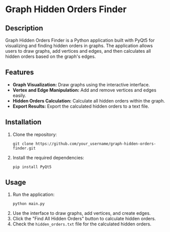 # Graph Hidden Orders Finder

## Description
Graph Hidden Orders Finder is a Python application built with PyQt5 for visualizing and finding hidden orders in graphs. The application allows users to draw graphs, add vertices and edges, and then calculates all hidden orders based on the graph's edges.

## Features
- **Graph Visualization:** Draw graphs using the interactive interface.
- **Vertex and Edge Manipulation:** Add and remove vertices and edges easily.
- **Hidden Orders Calculation:** Calculate all hidden orders within the graph.
- **Export Results:** Export the calculated hidden orders to a text file.

## Installation
1. Clone the repository:
   ```
   git clone https://github.com/your_username/graph-hidden-orders-finder.git
   ```
2. Install the required dependencies:
   ```
   pip install PyQt5
   ```

## Usage
1. Run the application:
   ```
   python main.py
   ```
2. Use the interface to draw graphs, add vertices, and create edges.
3. Click the "Find All Hidden Orders" button to calculate hidden orders.
4. Check the `hidden_orders.txt` file for the calculated hidden orders.
